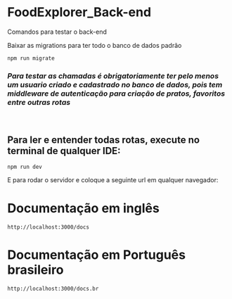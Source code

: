# FoodExplorer_Back-end

Comandos para testar o back-end

Baixar as migrations para ter todo o banco de dados padrão
```
npm run migrate
```

### *Para testar as chamadas é obrigatoriamente ter pelo menos um usuario criado e cadastrado no banco de dados, pois tem middleware de autenticação para criação de pratos, favoritos entre outras rotas*

</br>

## Para ler e entender todas rotas, execute no terminal de qualquer IDE:

```
npm run dev
```

E para rodar o servidor e coloque a seguinte url em qualquer navegador:

# Documentação em inglês
```
http://localhost:3000/docs
```

# Documentação em Português brasileiro
```
http://localhost:3000/docs.br
```
